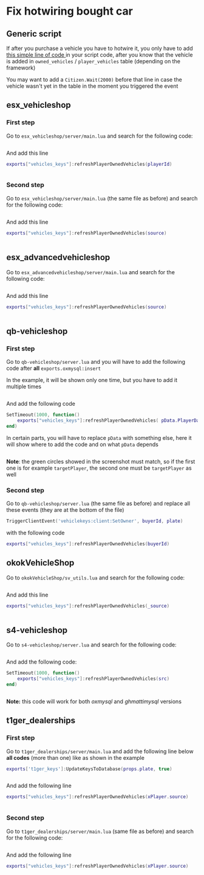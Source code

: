 # Fix hotwiring bought car

## Generic script

If after you purchase a vehicle you have to hotwire it, you only have to add [this simple line of code ](client/refresh-self-owned-vehicles.md)in your script code, after you know that the vehicle is added in `owned_vehicles` / `player_vehicles` table (depending on the framework)

You may want to add a `Citizen.Wait(2000)` before that line in case the vehicle wasn't yet in the table in the moment you triggered the event

## esx\_vehicleshop

### First step

Go to `esx_vehicleshop/server/main.lua` and search for the following code:

<figure><img src="../.gitbook/assets/esx_vehicleshop_setVehicleOwnedPlayerId_before.png" alt=""><figcaption></figcaption></figure>

And add this line

```lua
exports["vehicles_keys"]:refreshPlayerOwnedVehicles(playerId)
```

<figure><img src="../.gitbook/assets/esx_vehicleshop_setVehicleOwnedPlayerId_after.png" alt=""><figcaption></figcaption></figure>

### Second step

Go to `esx_vehicleshop/server/main.lua` (the same file as before) and search for the following code:

<figure><img src="../.gitbook/assets/esx_vehicleshop_buyVehicle_before.png" alt=""><figcaption></figcaption></figure>

And add this line

```lua
exports["vehicles_keys"]:refreshPlayerOwnedVehicles(source)
```

<figure><img src="../.gitbook/assets/esx_vehicleshop_buyVehicle_after.png" alt=""><figcaption></figcaption></figure>

## esx\_advancedvehicleshop

Go to `esx_advancedvehicleshop/server/main.lua` and search for the following code:

<figure><img src="../.gitbook/assets/esx_advancedvehicleshop_before.png" alt=""><figcaption></figcaption></figure>

And add this line

```lua
exports["vehicles_keys"]:refreshPlayerOwnedVehicles(source)
```

<figure><img src="../.gitbook/assets/esx_advancedvehicleshop_after.png" alt=""><figcaption></figcaption></figure>

## qb-vehicleshop

### First step

Go to `qb-vehicleshop/server.lua` and you will have to add the following code after **all** `exports.oxmysql:insert`

In the example, it will be shown only one time, but you have to add it multiple times

<figure><img src="../.gitbook/assets/qb-vehicleshop_before.png" alt=""><figcaption></figcaption></figure>

And add the following code

```lua
SetTimeout(1000, function() 
    exports["vehicles_keys"]:refreshPlayerOwnedVehicles( pData.PlayerData.source )
end)
```

In certain parts, you will have to replace `pData` with something else, here it will show where to add the code and on what `pData` depends

<figure><img src="../.gitbook/assets/qb-vehicleshop_after.png" alt=""><figcaption></figcaption></figure>

**Note**: the green circles showed in the screenshot must match, so if the first one is for example `targetPlayer`, the second one must be `targetPlayer` as well

### Second step

Go to `qb-vehicleshop/server.lua` (the same file as before) and replace all these events (they are at the bottom of the file)

```lua
TriggerClientEvent('vehiclekeys:client:SetOwner', buyerId, plate)
```

with the following code

```lua
exports["vehicles_keys"]:refreshPlayerOwnedVehicles(buyerId)
```

## okokVehicleShop

Go to `okokVehicleShop/sv_utils.lua` and search for the following code:

<figure><img src="../.gitbook/assets/okokVehicleShop_before.png" alt=""><figcaption></figcaption></figure>

And add this line

```lua
exports["vehicles_keys"]:refreshPlayerOwnedVehicles(_source)
```

<figure><img src="../.gitbook/assets/okokVehicleShop_after.png" alt=""><figcaption></figcaption></figure>

## s4-vehicleshop

Go to `s4-vehicleshop/server.lua` and search for the following code:

<figure><img src="../.gitbook/assets/s4-vehicleshop_before.png" alt=""><figcaption></figcaption></figure>

And add the following code:

```lua
SetTimeout(1000, function() 
    exports["vehicles_keys"]:refreshPlayerOwnedVehicles(src)
end)
```

<figure><img src="../.gitbook/assets/s4-vehicleshop_after.png" alt=""><figcaption></figcaption></figure>

**Note:** this code will work for both _oxmysql_ and _ghmattimysql_ versions

## t1ger\_dealerships

### First step

Go to `t1ger_dealerships/server/main.lua` and add the following line below **all codes** (more than one) like as shown in the example

```lua
exports['t1ger_keys']:UpdateKeysToDatabase(props.plate, true)
```

<figure><img src="../.gitbook/assets/t1ger_dealerships_before.png" alt=""><figcaption></figcaption></figure>

And add the following line

```lua
exports["vehicles_keys"]:refreshPlayerOwnedVehicles(xPlayer.source)
```

<figure><img src="../.gitbook/assets/t1ger_dealerships_after.png" alt=""><figcaption></figcaption></figure>

### Second step

Go to `t1ger_dealerships/server/main.lua` (same file as before) and search for the following code:

<figure><img src="../.gitbook/assets/t1ger_dealerships2_before.png" alt=""><figcaption></figcaption></figure>

And add the following line

```lua
exports["vehicles_keys"]:refreshPlayerOwnedVehicles(xPlayer.source)
```

<figure><img src="../.gitbook/assets/t1ger_dealerships2_after.png" alt=""><figcaption></figcaption></figure>

